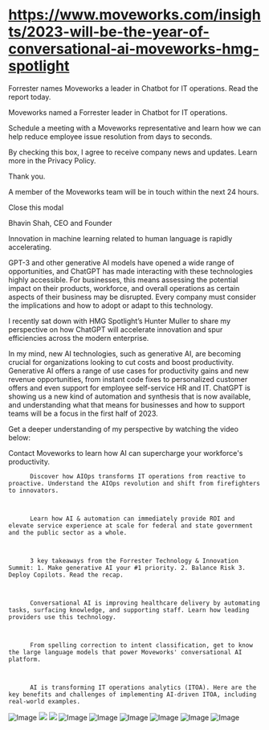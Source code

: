 # https://www.moveworks.com/insights/2023-will-be-the-year-of-conversational-ai-moveworks-hmg-spotlight

Forrester names Moveworks a leader in Chatbot for IT operations. Read the report today.

Moveworks named a Forrester leader in Chatbot for IT operations. 

Schedule a meeting with a Moveworks representative and learn how we can help reduce employee issue resolution from days to seconds.

By checking this box, I agree to receive company news and updates. Learn more in the Privacy Policy.

Thank you.

A member of the Moveworks team will be in touch within the next 24 hours.



  Close this modal
  



Bhavin Shah, CEO and Founder


Innovation in machine learning related to human language is rapidly accelerating. 

GPT-3 and other generative AI models have opened a wide range of opportunities, and ChatGPT has made interacting with these technologies highly accessible. For businesses, this means assessing the potential impact on their products, workforce, and overall operations as certain aspects of their business may be disrupted. Every company must consider the implications and how to adopt or adapt to this technology.

I recently sat down with HMG Spotlight’s Hunter Muller to share my perspective on how ChatGPT will accelerate innovation and spur efficiencies across the modern enterprise. 

In my mind, new AI technologies, such as generative AI, are becoming crucial for organizations looking to cut costs and boost productivity. Generative AI offers a range of use cases for productivity gains and new revenue opportunities, from instant code fixes to personalized customer offers and even support for employee self-service HR and IT. ChatGPT is showing us a new kind of automation and synthesis that is now available, and understanding what that means for businesses and how to support teams will be a focus in the first half of 2023.

Get a deeper understanding of my perspective by watching the video below:

Contact  Moveworks to learn how AI can supercharge your workforce's productivity.


          Discover how AIOps transforms IT operations from reactive to proactive. Understand the AIOps revolution and shift from firefighters to innovators.
        


          Learn how AI & automation can immediately provide ROI and elevate service experience at scale for federal and state government and the public sector as a whole.
        


          3 key takeaways from the Forrester Technology & Innovation Summit: 1. Make generative AI your #1 priority. 2. Balance Risk 3. Deploy Copilots. Read the recap.
        


          Conversational AI is improving healthcare delivery by automating tasks, surfacing knowledge, and supporting staff. Learn how leading providers use this technology.
        


          From spelling correction to intent classification, get to know the large language models that power Moveworks' conversational AI platform.
        


          AI is transforming IT operations analytics (ITOA). Here are the key benefits and challenges of implementing AI-driven ITOA, including real-world examples.
        



![Image](https://www.moveworks.com/hubfs/img/site/qr-demo.png)
![](https://www.moveworks.com/hubfs/MW_HMG.png)
![](https://www.moveworks.com/hubfs/MW_HMG.png)
![Image](https://www.moveworks.com/hs-fs/hubfs/AIOps-featured-image.png?length=50&name=AIOps-featured-image.png)
![Image](https://www.moveworks.com/hs-fs/hubfs/Public-Sector-Convo-AI.png?length=50&name=Public-Sector-Convo-AI.png)
![Image](https://www.moveworks.com/hs-fs/hubfs/Forrester%20T%26I%20%281%29.png?length=50&name=Forrester%20T&I%20%281%29.png)
![Image](https://www.moveworks.com/hs-fs/hubfs/healthcare-test.png?length=50&name=healthcare-test.png)
![Image](https://www.moveworks.com/hs-fs/hubfs/Moveworks_LLM_Feature.png?length=50&name=Moveworks_LLM_Feature.png)
![Image](https://www.moveworks.com/hs-fs/hubfs/ITOA_feature.png?length=50&name=ITOA_feature.png)
